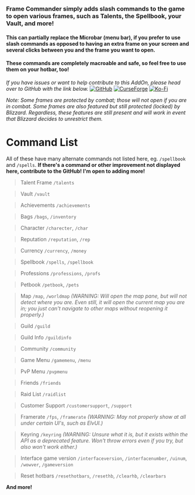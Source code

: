 ### Frame Commander simply adds slash commands to the game to open various frames, such as Talents, the Spellbook, your Vault, and more!
#### This can partially replace the Microbar (menu bar), if you prefer to use slash commands as opposed to having an extra frame on your screen and several clicks between you and the frame you want to open.
#### These commands are completely macroable and safe, so feel free to use them on your hotbar, too!

*If you have issues or want to help contribute to this AddOn, please head over to GitHub with the link below.*
[![GitHub](https://github.com/user-attachments/assets/36665467-3547-49bf-9c33-0095bd3bcb8b)](https://github.com/Rycia/Frame-Commander)
[![CurseForge](https://github.com/user-attachments/assets/5feb4851-9320-4b27-a803-c12239ef6497)](https://legacy.curseforge.com/wow/addons/frame-commander)
[![Ko-Fi](https://github.com/user-attachments/assets/8154cab9-c0f5-4095-85ca-529dee114052)](https://ko-fi.com/rycia)

_Note: Some frames are protected by combat; those will not open if you are in combat. Some frames are also featured but still protected (locked) by Blizzard. Regardless, these features are still present and will work in event that Blizzard decides to unrestrict them._

# Command List
All of these have many alternate commands not listed here, eg. `/spellbook` and `/spells`.
**If there's a command or other improvement not displayed here, contribute to the GitHub! I'm open to adding more!**
> Talent Frame `/talents`

> Vault `/vault`

> Achievements `/achievements`

> Bags `/bags`, `/inventory`

> Character `/charecter`, `/char`

> Reputation `/reputation`, `/rep`

> Currency `/currency`, `/money`

> Spellbook `/spells`, `/spellbook`

> Professions `/professions`, `/profs`

> Petbook `/petbook`, `/pets`

> Map `/map`, `/worldmap` *(WARNING: Will open the map pane, but will not detect where you are. Even still, it will open the current map you are in; you just can't navigate to other maps without reopening it properly.)*

> Guild `/guild`

> Guild Info `/guildinfo`

> Community `/community`

> Game Menu `/gamemenu`, `/menu`

> PvP Menu `/pvpmenu`

> Friends `/friends`

> Raid List `/raidlist`

> Customer Support `/customersupport`, `/support`

> Framerate `/fps`, `/framerate`
> *(WARNING: May not properly show at all under certain UI's, such as ElvUI.)*

> Keyring `/keyring` *(WARNING: Unsure what it is, but it exists within the API as a deprecated feature. Won't throw errors even if you try, but also won't work either.)*

> Interface game version `/interfaceversion`, `/interfacenumber`, `/uinum`, `/wowver`, `/gameversion`

> Reset hotbars `/resethotbars`, `/resethb`, `/clearhb`, `/clearbars`

**And more!**
